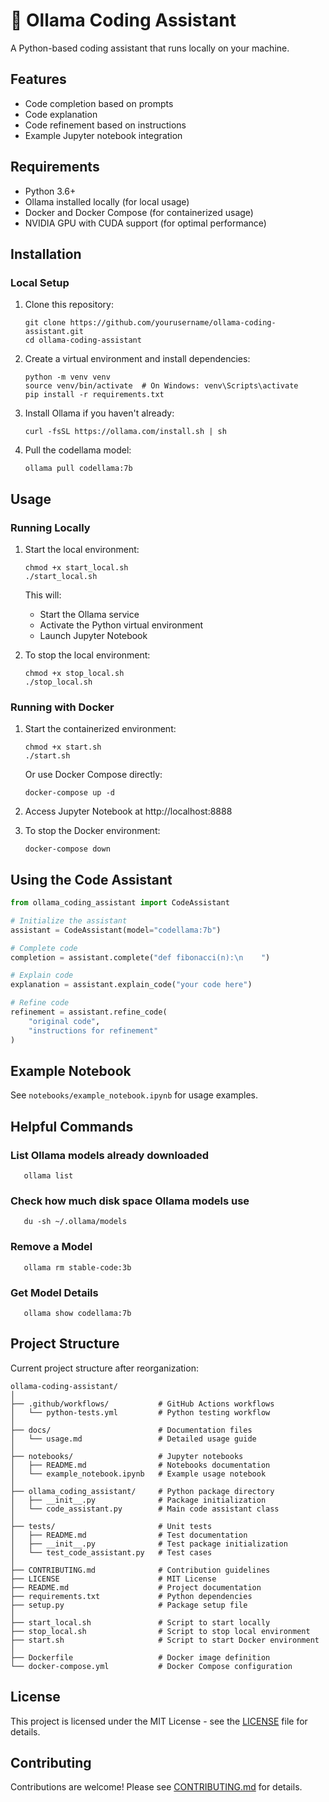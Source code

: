 # 🤖 Ollama Coding Assistant

A Python-based coding assistant that runs locally on your machine. 


## Features

- Code completion based on prompts
- Code explanation
- Code refinement based on instructions
- Example Jupyter notebook integration

## Requirements

- Python 3.6+
- Ollama installed locally (for local usage)
- Docker and Docker Compose (for containerized usage)
- NVIDIA GPU with CUDA support (for optimal performance)

## Installation

### Local Setup

1. Clone this repository:
   ```
   git clone https://github.com/yourusername/ollama-coding-assistant.git
   cd ollama-coding-assistant
   ```

2. Create a virtual environment and install dependencies:
   ```
   python -m venv venv
   source venv/bin/activate  # On Windows: venv\Scripts\activate
   pip install -r requirements.txt
   ```

3. Install Ollama if you haven't already:
   ```
   curl -fsSL https://ollama.com/install.sh | sh
   ```

4. Pull the codellama model:
   ```
   ollama pull codellama:7b
   ```

## Usage

### Running Locally

1. Start the local environment:
   ```
   chmod +x start_local.sh
   ./start_local.sh
   ```

   This will:
   - Start the Ollama service
   - Activate the Python virtual environment
   - Launch Jupyter Notebook

2. To stop the local environment:
   ```
   chmod +x stop_local.sh
   ./stop_local.sh
   ```

### Running with Docker

1. Start the containerized environment:
   ```
   chmod +x start.sh
   ./start.sh
   ```

   Or use Docker Compose directly:
   ```
   docker-compose up -d
   ```

2. Access Jupyter Notebook at http://localhost:8888

3. To stop the Docker environment:
   ```
   docker-compose down
   ```

## Using the Code Assistant

```python
from ollama_coding_assistant import CodeAssistant

# Initialize the assistant
assistant = CodeAssistant(model="codellama:7b")

# Complete code
completion = assistant.complete("def fibonacci(n):\n    ")

# Explain code
explanation = assistant.explain_code("your code here")

# Refine code
refinement = assistant.refine_code(
    "original code",
    "instructions for refinement"
)
```

## Example Notebook

See `notebooks/example_notebook.ipynb` for usage examples.


## Helpful Commands

### List Ollama models already downloaded
   ```
      ollama list
   ```

### Check how much disk space Ollama models use
   ```
      du -sh ~/.ollama/models
   ```
### Remove a Model
   ```
      ollama rm stable-code:3b
   ```

### Get Model Details
   ``` 
      ollama show codellama:7b
   ```

## Project Structure

Current project structure after reorganization:

```
ollama-coding-assistant/
│
├── .github/workflows/           # GitHub Actions workflows
│   └── python-tests.yml         # Python testing workflow
│
├── docs/                        # Documentation files
│   └── usage.md                 # Detailed usage guide
│
├── notebooks/                   # Jupyter notebooks 
│   ├── README.md                # Notebooks documentation
│   └── example_notebook.ipynb   # Example usage notebook
│
├── ollama_coding_assistant/     # Python package directory
│   ├── __init__.py              # Package initialization
│   └── code_assistant.py        # Main code assistant class
│
├── tests/                       # Unit tests
│   ├── README.md                # Test documentation
│   ├── __init__.py              # Test package initialization
│   └── test_code_assistant.py   # Test cases
│
├── CONTRIBUTING.md              # Contribution guidelines
├── LICENSE                      # MIT License
├── README.md                    # Project documentation
├── requirements.txt             # Python dependencies
├── setup.py                     # Package setup file
│
├── start_local.sh               # Script to start locally
├── stop_local.sh                # Script to stop local environment
├── start.sh                     # Script to start Docker environment
│
├── Dockerfile                   # Docker image definition
└── docker-compose.yml           # Docker Compose configuration
```

## License

This project is licensed under the MIT License - see the [LICENSE](LICENSE) file for details.

## Contributing

Contributions are welcome! Please see [CONTRIBUTING.md](CONTRIBUTING.md) for details.
